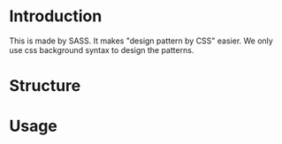 Introduction
=================

This is made by SASS. It makes "design pattern by CSS" easier. We only use css background syntax to design the patterns. 

Structure
=================



Usage
=================
